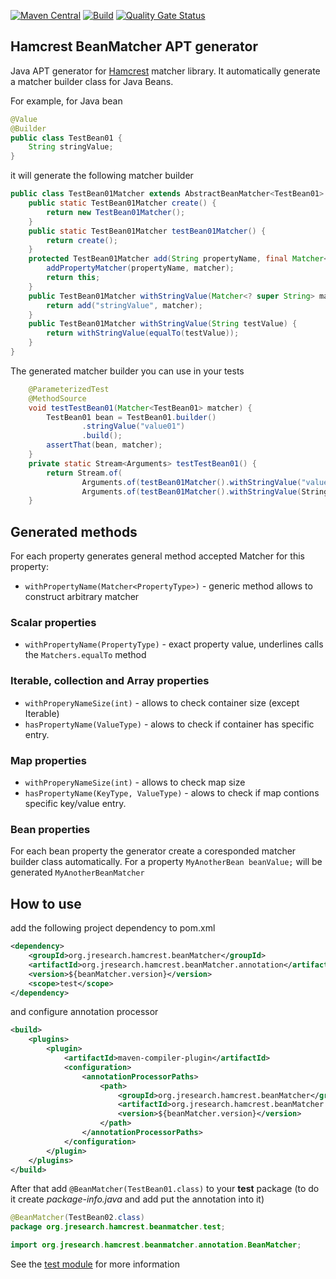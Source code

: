 [![Maven Central](https://img.shields.io/maven-central/v/org.jresearch.hamcrest.beanMatcher/org.jresearch.hamcrest.beanMatcher.pom)](https://mvnrepository.com/artifact/org.jresearch.hamcrest.beanMatcher/org.jresearch.hamcrest.beanMatcher.pom)
[![Build](https://github.com/hortonolite/hamcrestBeanMatcherApt/actions/workflows/BuildSnapshot.yml/badge.svg)](https://github.com/hortonolite/hamcrestBeanMatcherApt/actions/workflows/BuildSnapshot.yml)
[![Quality Gate Status](https://sonarcloud.io/api/project_badges/measure?project=hortonolite_hamcrestBeanMatcherApt&metric=alert_status)](https://sonarcloud.io/summary/new_code?id=hortonolite_hamcrestBeanMatcherApt)

## Hamcrest BeanMatcher APT generator 

Java APT generator for [Hamcrest](http://hamcrest.org/) matcher library. It automatically generate a matcher builder class for Java Beans.

For example, for Java bean
```Java
@Value
@Builder
public class TestBean01 {
	String stringValue;
}
```
it will generate the following matcher builder
```Java
public class TestBean01Matcher extends AbstractBeanMatcher<TestBean01> {
	public static TestBean01Matcher create() {
		return new TestBean01Matcher();
	}
	public static TestBean01Matcher testBean01Matcher() {
		return create();
	}
	protected TestBean01Matcher add(String propertyName, final Matcher<?> matcher) {
		addPropertyMatcher(propertyName, matcher);
		return this;
	}
	public TestBean01Matcher withStringValue(Matcher<? super String> matcher) {
		return add("stringValue", matcher);
	}
	public TestBean01Matcher withStringValue(String testValue) {
		return withStringValue(equalTo(testValue));
	}
}
```
The generated matcher builder you can use in your tests
```Java
	@ParameterizedTest
	@MethodSource
	void testTestBean01(Matcher<TestBean01> matcher) {
		TestBean01 bean = TestBean01.builder()
				.stringValue("value01")
				.build();
		assertThat(bean, matcher);
	}
	private static Stream<Arguments> testTestBean01() {
		return Stream.of(
				Arguments.of(testBean01Matcher().withStringValue("value01")),
				Arguments.of(testBean01Matcher().withStringValue(StringContains.containsStringIgnoringCase("lUe"))));
	}
```
## Generated methods
For each property generates general method accepted Matcher for this property:
- `withPropertyName(Matcher<PropertyType>)` - generic method allows to construct arbitrary matcher
### Scalar properties
- `withPropertyName(PropertyType)` - exact property value, underlines calls the `Matchers.equalTo` method 
### Iterable, collection and Array properties
- `withProperyNameSize(int)` - allows to check container size (except Iterable)
- `hasPropertyName(ValueType)` - alows to check if container has specific entry.
### Map properties
- `withProperyNameSize(int)` - allows to check map size
- `hasPropertyName(KeyType, ValueType)` - alows to check if map contions specific key/value entry.
### Bean properties
For each bean property the generator create a coresponded matcher builder class automatically.
For a property `MyAnotherBean beanValue;` will be generated `MyAnotherBeanMatcher`

## How to use
add the following project dependency to pom.xml
```xml
<dependency>
	<groupId>org.jresearch.hamcrest.beanMatcher</groupId>
	<artifactId>org.jresearch.hamcrest.beanMatcher.annotation</artifactId>
	<version>${beanMatcher.version}</version>
	<scope>test</scope>
</dependency>
```
and configure annotation processor
```xml
<build>
	<plugins>	
		<plugin>                                                                             
			<artifactId>maven-compiler-plugin</artifactId>                                   
			<configuration>                                                                  
				<annotationProcessorPaths>                                                   
					<path>                                                                   
						<groupId>org.jresearch.hamcrest.beanMatcher</groupId>                
						<artifactId>org.jresearch.hamcrest.beanMatcher.processor</artifactId>
						<version>${beanMatcher.version}</version>                                
					</path>                                                                  
				</annotationProcessorPaths>                                                  
			</configuration>                                                                 
		</plugin>                                                                            
	</plugins>                                                                               
</build>                                                                                     
```
After that add `@BeanMatcher(TestBean01.class)` to your **test** package (to do it create _package-info.java_ and add put the annotation into it)
```Java
@BeanMatcher(TestBean02.class)
package org.jresearch.hamcrest.beanmatcher.test;

import org.jresearch.hamcrest.beanmatcher.annotation.BeanMatcher;
```
See the [test module](https://github.com/hortonolite/hamcrestBeanMatcherApt/tree/main/test) for more information

